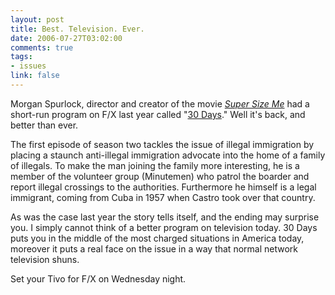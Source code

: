 ```yaml
--- 
layout: post
title: Best. Television. Ever.
date: 2006-07-27T03:02:00
comments: true
tags:
- issues
link: false
---
```

Morgan Spurlock, director and creator of the movie _<a href="http://imdb.com/title/tt0390521/" title="Super Size Me">Super Size Me</a>_ had a short-run program on F/X last year called "<a href="http://imdb.com/title/tt0437696/" title="30 Days">30 Days</a>." Well it's back, and better than ever.

The first episode of season two tackles the issue of illegal immigration by placing a staunch anti-illegal immigration advocate into the home of a family of illegals. To make the man joining the family more interesting, he is a member of the volunteer group (Minutemen) who patrol the boarder and report illegal crossings to the authorities. Furthermore he himself is a legal immigrant, coming from Cuba in 1957 when Castro took over that country.

As was the case last year the story tells itself, and the ending may surprise you. I simply cannot think of a better program on television today. 30 Days puts you in the middle of the most charged situations in America today, moreover it puts a real face on the issue in a way that normal network television shuns.

Set your Tivo for F/X on Wednesday night.
